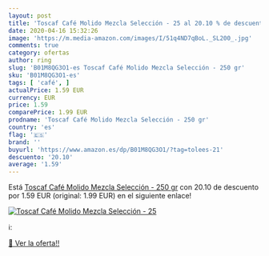 ```yaml
---
layout: post
title: 'Toscaf Café Molido Mezcla Selección - 25 al 20.10 % de descuento'
date: 2020-04-16 15:32:26
image: 'https://m.media-amazon.com/images/I/51q4ND7qBoL._SL200_.jpg'
comments: true
category: ofertas
author: ring
slug: 'B01M8QG3O1-es Toscaf Café Molido Mezcla Selección - 250 gr'
sku: 'B01M8QG3O1-es'
tags: [ 'café', ]
actualPrice: 1.59 EUR
currency: EUR
price: 1.59
comparePrice: 1.99 EUR
prodname: 'Toscaf Café Molido Mezcla Selección - 250 gr'
country: 'es'
flag: '🇪🇸'
brand: ''
buyurl: 'https://www.amazon.es/dp/B01M8QG3O1/?tag=tolees-21'
descuento: '20.10'
average: '1.59'
---
```


Está [Toscaf Café Molido Mezcla Selección - 250 gr](https://www.amazon.es/dp/B01M8QG3O1/?tag=tolees-21) con 20.10 de descuento por 1.59 EUR (original: 1.99 EUR) en el siguiente enlace!

[![Toscaf Café Molido Mezcla Selección - 25](https://m.media-amazon.com/images/I/51q4ND7qBoL._SL200_.jpg)](https://www.amazon.es/dp/B01M8QG3O1/?tag=tolees-21)

ℹ️:


[🛒 Ver la oferta!!](https://www.amazon.es/dp/B01M8QG3O1/?tag=tolees-21)
